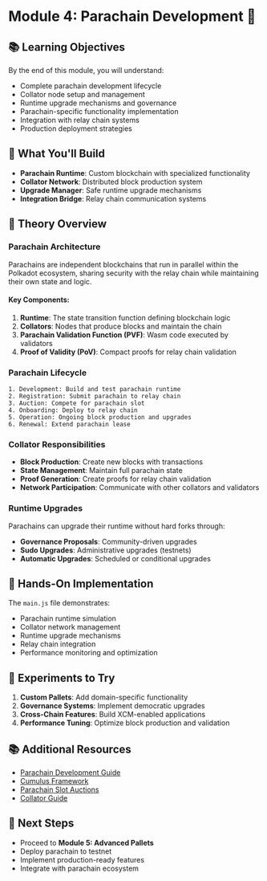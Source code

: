 # Module 4: Parachain Development 🔗

## 📚 Learning Objectives

By the end of this module, you will understand:
- Complete parachain development lifecycle
- Collator node setup and management
- Runtime upgrade mechanisms and governance
- Parachain-specific functionality implementation
- Integration with relay chain systems
- Production deployment strategies

## 🎯 What You'll Build

- **Parachain Runtime**: Custom blockchain with specialized functionality
- **Collator Network**: Distributed block production system
- **Upgrade Manager**: Safe runtime upgrade mechanisms
- **Integration Bridge**: Relay chain communication systems

## 📖 Theory Overview

### Parachain Architecture

Parachains are independent blockchains that run in parallel within the Polkadot ecosystem, sharing security with the relay chain while maintaining their own state and logic.

#### Key Components:

1. **Runtime**: The state transition function defining blockchain logic
2. **Collators**: Nodes that produce blocks and maintain the chain
3. **Parachain Validation Function (PVF)**: Wasm code executed by validators
4. **Proof of Validity (PoV)**: Compact proofs for relay chain validation

### Parachain Lifecycle

```
1. Development: Build and test parachain runtime
2. Registration: Submit parachain to relay chain
3. Auction: Compete for parachain slot
4. Onboarding: Deploy to relay chain
5. Operation: Ongoing block production and upgrades
6. Renewal: Extend parachain lease
```

### Collator Responsibilities

- **Block Production**: Create new blocks with transactions
- **State Management**: Maintain full parachain state
- **Proof Generation**: Create proofs for relay chain validation
- **Network Participation**: Communicate with other collators and validators

### Runtime Upgrades

Parachains can upgrade their runtime without hard forks through:
- **Governance Proposals**: Community-driven upgrades
- **Sudo Upgrades**: Administrative upgrades (testnets)
- **Automatic Upgrades**: Scheduled or conditional upgrades

## 🔬 Hands-On Implementation

The `main.js` file demonstrates:
- Parachain runtime simulation
- Collator network management
- Runtime upgrade mechanisms
- Relay chain integration
- Performance monitoring and optimization

## 🧪 Experiments to Try

1. **Custom Pallets**: Add domain-specific functionality
2. **Governance Systems**: Implement democratic upgrades
3. **Cross-Chain Features**: Build XCM-enabled applications
4. **Performance Tuning**: Optimize block production and validation

## 📚 Additional Resources

- [Parachain Development Guide](https://docs.substrate.io/tutorials/build-a-parachain/)
- [Cumulus Framework](https://github.com/paritytech/cumulus)
- [Parachain Slot Auctions](https://wiki.polkadot.network/docs/learn-auction)
- [Collator Guide](https://wiki.polkadot.network/docs/learn-collator)

## 🎯 Next Steps

- Proceed to **Module 5: Advanced Pallets**
- Deploy parachain to testnet
- Implement production-ready features
- Integrate with parachain ecosystem
